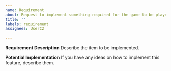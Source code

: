 ```yaml
---
name: Requirement
about: Request to implement something required for the game to be played
title: ''
labels: requirement
assignees: UserC2

---
```


**Requirement Description**
Describe the item to be implemented.

**Potential Implementation**
If you have any ideas on how to implement this feature, describe them.
